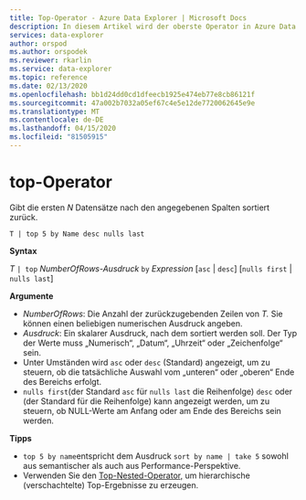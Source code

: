 ```yaml
---
title: Top-Operator - Azure Data Explorer | Microsoft Docs
description: In diesem Artikel wird der oberste Operator in Azure Data Explorer beschrieben.
services: data-explorer
author: orspod
ms.author: orspodek
ms.reviewer: rkarlin
ms.service: data-explorer
ms.topic: reference
ms.date: 02/13/2020
ms.openlocfilehash: bb1d24dd0cd1dfeecb1925e474eb77e8cb86121f
ms.sourcegitcommit: 47a002b7032a05ef67c4e5e12de7720062645e9e
ms.translationtype: MT
ms.contentlocale: de-DE
ms.lasthandoff: 04/15/2020
ms.locfileid: "81505915"
---
```

# <a name="top-operator"></a>top-Operator

Gibt die ersten *N* Datensätze nach den angegebenen Spalten sortiert zurück.

```kusto
T | top 5 by Name desc nulls last
```

**Syntax**

*T* `| top` *NumberOfRows-Ausdruck* `by` *Expression* [`asc` | `desc`] [`nulls first` | `nulls last`]

**Argumente**

* *NumberOfRows*: Die Anzahl der zurückzugebenden Zeilen von *T.* Sie können einen beliebigen numerischen Ausdruck angeben.
* *Ausdruck*: Ein skalarer Ausdruck, nach dem sortiert werden soll. Der Typ der Werte muss „Numerisch“, „Datum“, „Uhrzeit“ oder „Zeichenfolge“ sein.
* Unter Umständen wird `asc` oder `desc` (Standard) angezeigt, um zu steuern, ob die tatsächliche Auswahl vom „unteren“ oder „oberen“ Ende des Bereichs erfolgt.
* `nulls first`(der Standard `asc` für `nulls last` die Reihenfolge) `desc` oder (der Standard für die Reihenfolge) kann angezeigt werden, um zu steuern, ob NULL-Werte am Anfang oder am Ende des Bereichs sein werden.


**Tipps**

* `top 5 by name`entspricht dem Ausdruck `sort by name | take 5` sowohl aus semantischer als auch aus Performance-Perspektive.
* Verwenden Sie den [Top-Nested-Operator,](topnestedoperator.md) um hierarchische (verschachtelte) Top-Ergebnisse zu erzeugen.
